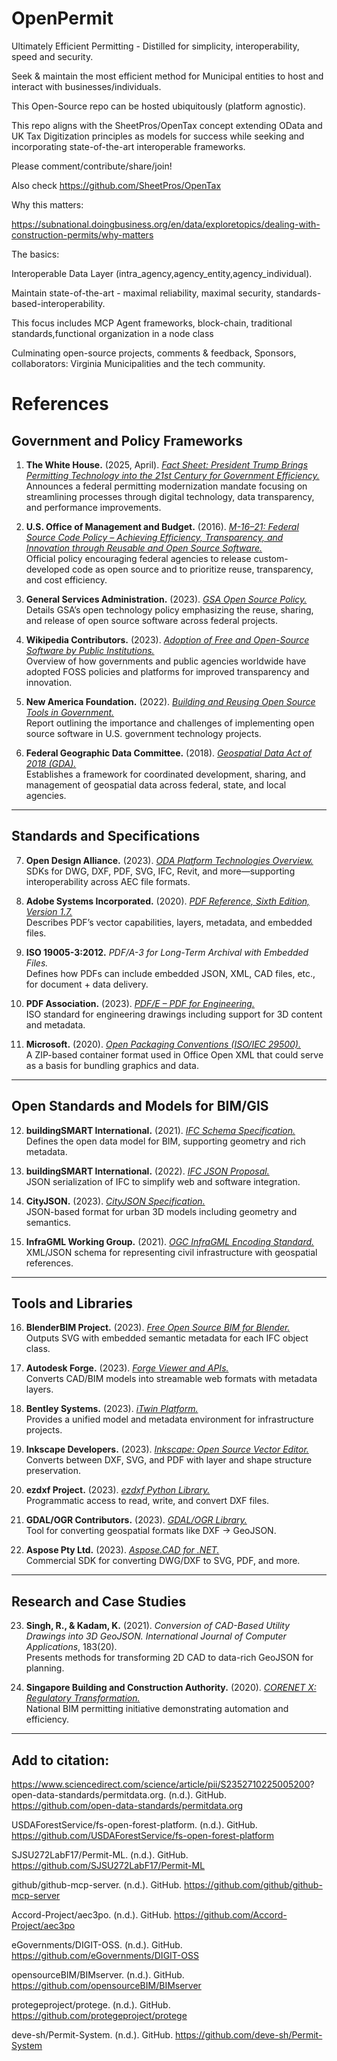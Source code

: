 # OpenPermit

Ultimately Efficient Permitting - Distilled for simplicity, interoperability, speed and security. 

Seek & maintain the most efficient method for Municipal entities to host and interact with businesses/individuals.

This Open-Source repo can be hosted ubiquitously (platform agnostic). 

This repo aligns with the SheetPros/OpenTax concept extending OData and UK Tax Digitization principles as models for success while seeking and incorporating state-of-the-art interoperable frameworks. 

Please comment/contribute/share/join!

Also check https://github.com/SheetPros/OpenTax

Why this matters:

https://subnational.doingbusiness.org/en/data/exploretopics/dealing-with-construction-permits/why-matters

The basics:

Interoperable Data Layer (intra_agency,agency_entity,agency_individual). 

Maintain state-of-the-art - maximal reliability, maximal security, standards-based-interoperability. 

This focus includes MCP Agent frameworks, block-chain, traditional standards,functional organization in a node class  

Culminating open-source projects, comments & feedback, Sponsors, collaborators: Virginia Municipalities and the tech community. 



# References

## Government and Policy Frameworks

1. **The White House.** (2025, April). [*Fact Sheet: President Trump Brings Permitting Technology into the 21st Century for Government Efficiency.*](https://www.whitehouse.gov/fact-sheets/2025/04/fact-sheet-president-trump-brings-permitting-technology-into-the-21st-century-for-government-efficiency/)  
   Announces a federal permitting modernization mandate focusing on streamlining processes through digital technology, data transparency, and performance improvements.

2. **U.S. Office of Management and Budget.** (2016). [*M-16–21: Federal Source Code Policy – Achieving Efficiency, Transparency, and Innovation through Reusable and Open Source Software.*](https://digital.gov/resources/requirements-for-achieving-efficiency-transparency-and-innovation-through-reusable-and-open-source-software/)  
   Official policy encouraging federal agencies to release custom-developed code as open source and to prioritize reuse, transparency, and cost efficiency.

3. **General Services Administration.** (2023). [*GSA Open Source Policy.*](https://open.gsa.gov/oss/)  
   Details GSA’s open technology policy emphasizing the reuse, sharing, and release of open source software across federal projects.

4. **Wikipedia Contributors.** (2023). [*Adoption of Free and Open-Source Software by Public Institutions.*](https://en.wikipedia.org/wiki/Adoption_of_free_and_open-source_software_by_public_institutions)  
   Overview of how governments and public agencies worldwide have adopted FOSS policies and platforms for improved transparency and innovation.

5. **New America Foundation.** (2022). [*Building and Reusing Open Source Tools in Government.*](https://www.newamerica.org/digital-impact-governance-initiative/reports/building-and-reusing-open-source-tools-government/section-one-an-overview-of-open-source/)  
   Report outlining the importance and challenges of implementing open source software in U.S. government technology projects.

6. **Federal Geographic Data Committee.** (2018). [*Geospatial Data Act of 2018 (GDA).*](https://www.fgdc.gov/gda)  
   Establishes a framework for coordinated development, sharing, and management of geospatial data across federal, state, and local agencies.

---

## Standards and Specifications

7. **Open Design Alliance.** (2023). [*ODA Platform Technologies Overview.*](https://www.opendesign.com/products/oda-platform)  
   SDKs for DWG, DXF, PDF, SVG, IFC, Revit, and more—supporting interoperability across AEC file formats.

8. **Adobe Systems Incorporated.** (2020). [*PDF Reference, Sixth Edition, Version 1.7.*](https://www.adobe.com/content/dam/acom/en/devnet/pdf/pdfs/pdf_reference_1-7.pdf)  
   Describes PDF’s vector capabilities, layers, metadata, and embedded files.

9. **ISO 19005-3:2012.** *PDF/A-3 for Long-Term Archival with Embedded Files.*  
   Defines how PDFs can include embedded JSON, XML, CAD files, etc., for document + data delivery.

10. **PDF Association.** (2023). [*PDF/E – PDF for Engineering.*](https://www.pdfa.org/specifications/pdf-e/)  
    ISO standard for engineering drawings including support for 3D content and metadata.

11. **Microsoft.** (2020). [*Open Packaging Conventions (ISO/IEC 29500).*](https://docs.microsoft.com/en-us/openspecs/office_standards/ms-opc)  
    A ZIP-based container format used in Office Open XML that could serve as a basis for bundling graphics and data.

---

## Open Standards and Models for BIM/GIS

12. **buildingSMART International.** (2021). [*IFC Schema Specification.*](https://technical.buildingsmart.org/standards/ifc/)  
    Defines the open data model for BIM, supporting geometry and rich metadata.

13. **buildingSMART International.** (2022). [*IFC JSON Proposal.*](https://github.com/buildingSMART/ifc-json)  
    JSON serialization of IFC to simplify web and software integration.

14. **CityJSON.** (2023). [*CityJSON Specification.*](https://www.cityjson.org)  
    JSON-based format for urban 3D models including geometry and semantics.

15. **InfraGML Working Group.** (2021). [*OGC InfraGML Encoding Standard.*](https://www.ogc.org/standards/infragml)  
    XML/JSON schema for representing civil infrastructure with geospatial references.

---

## Tools and Libraries

16. **BlenderBIM Project.** (2023). [*Free Open Source BIM for Blender.*](https://blenderbim.org)  
    Outputs SVG with embedded semantic metadata for each IFC object class.

17. **Autodesk Forge.** (2023). [*Forge Viewer and APIs.*](https://forge.autodesk.com)  
    Converts CAD/BIM models into streamable web formats with metadata layers.

18. **Bentley Systems.** (2023). [*iTwin Platform.*](https://www.bentley.com/software/itwin-platform/)  
    Provides a unified model and metadata environment for infrastructure projects.

19. **Inkscape Developers.** (2023). [*Inkscape: Open Source Vector Editor.*](https://inkscape.org)  
    Converts between DXF, SVG, and PDF with layer and shape structure preservation.

20. **ezdxf Project.** (2023). [*ezdxf Python Library.*](https://ezdxf.mozman.at)  
    Programmatic access to read, write, and convert DXF files.

21. **GDAL/OGR Contributors.** (2023). [*GDAL/OGR Library.*](https://gdal.org)  
    Tool for converting geospatial formats like DXF → GeoJSON.

22. **Aspose Pty Ltd.** (2023). [*Aspose.CAD for .NET.*](https://products.aspose.com/cad/net)  
    Commercial SDK for converting DWG/DXF to SVG, PDF, and more.

---

## Research and Case Studies

23. **Singh, R., & Kadam, K.** (2021). *Conversion of CAD-Based Utility Drawings into 3D GeoJSON.* *International Journal of Computer Applications*, 183(20).  
    Presents methods for transforming 2D CAD to data-rich GeoJSON for planning.

24. **Singapore Building and Construction Authority.** (2020). [*CORENET X: Regulatory Transformation.*](https://www.corenet.gov.sg)  
    National BIM permitting initiative demonstrating automation and efficiency.

---

## Add to citation:
https://www.sciencedirect.com/science/article/pii/S2352710225005200?
open-data-standards/permitdata.org. (n.d.). GitHub. https://github.com/open-data-standards/permitdata.org

USDAForestService/fs-open-forest-platform. (n.d.). GitHub. https://github.com/USDAForestService/fs-open-forest-platform

SJSU272LabF17/Permit-ML. (n.d.). GitHub. https://github.com/SJSU272LabF17/Permit-ML

github/github-mcp-server. (n.d.). GitHub. https://github.com/github/github-mcp-server

Accord-Project/aec3po. (n.d.). GitHub. https://github.com/Accord-Project/aec3po

eGovernments/DIGIT-OSS. (n.d.). GitHub. https://github.com/eGovernments/DIGIT-OSS

opensourceBIM/BIMserver. (n.d.). GitHub. https://github.com/opensourceBIM/BIMserver

protegeproject/protege. (n.d.). GitHub. https://github.com/protegeproject/protege

deve-sh/Permit-System. (n.d.). GitHub. https://github.com/deve-sh/Permit-System



